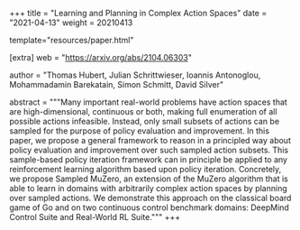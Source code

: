 +++
title = "Learning and Planning in Complex Action Spaces"
date = "2021-04-13"
weight = 20210413

template="resources/paper.html"

[extra]
web = "https://arxiv.org/abs/2104.06303"

author = "Thomas Hubert, Julian Schrittwieser, Ioannis Antonoglou, Mohammadamin Barekatain, Simon Schmitt, David Silver"

abstract = """Many important real-world problems have action spaces that are high-dimensional, continuous or both, making full enumeration of all possible actions infeasible. Instead, only small subsets of actions can be sampled for the purpose of policy evaluation and improvement. In this paper, we propose a general framework to reason in a principled way about policy evaluation and improvement over such sampled action subsets. This sample-based policy iteration framework can in principle be applied to any reinforcement learning algorithm based upon policy iteration. Concretely, we propose Sampled MuZero, an extension of the MuZero algorithm that is able to learn in domains with arbitrarily complex action spaces by planning over sampled actions. We demonstrate this approach on the classical board game of Go and on two continuous control benchmark domains: DeepMind Control Suite and Real-World RL Suite."""
+++
